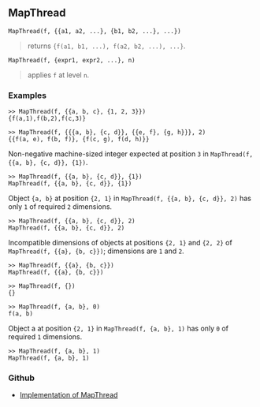 ## MapThread

```
MapThread(f, {{a1, a2, ...}, {b1, b2, ...}, ...})
```

> returns `{f(a1, b1, ...), f(a2, b2, ...), ...}`.   

```  
MapThread(f, {expr1, expr2, ...}, n)
```

> applies `f` at level `n`.    

### Examples

```
>> MapThread(f, {{a, b, c}, {1, 2, 3}})       
{f(a,1),f(b,2),f(c,3)}
 
>> MapThread(f, {{{a, b}, {c, d}}, {{e, f}, {g, h}}}, 2)    
{{f(a, e), f(b, f)}, {f(c, g), f(d, h)}}    
```

Non-negative machine-sized integer expected at position `3` in `MapThread(f, {{a, b}, {c, d}}, {1})`.

```
>> MapThread(f, {{a, b}, {c, d}}, {1})    
MapThread(f, {{a, b}, {c, d}}, {1})    
```

Object `{a, b}` at position `{2, 1}` in `MapThread(f, {{a, b}, {c, d}}, 2)` has only `1` of required `2` dimensions.

```
>> MapThread(f, {{a, b}, {c, d}}, 2)   
MapThread(f, {{a, b}, {c, d}}, 2) 
```

Incompatible dimensions of objects at positions `{2, 1}` and `{2, 2}` of `MapThread(f, {{a}, {b, c}})`; dimensions are `1` and `2`.

```
>> MapThread(f, {{a}, {b, c}})    
MapThread(f, {{a}, {b, c}})    
 
>> MapThread(f, {})    
{}    
 
>> MapThread(f, {a, b}, 0)    
f(a, b)    
```

Object a at position `{2, 1}` in `MapThread(f, {a, b}, 1)` has only `0` of required `1` dimensions.

```    
>> MapThread(f, {a, b}, 1)    
MapThread(f, {a, b}, 1)    
```

### Github

* [Implementation of MapThread](https://github.com/axkr/symja_android_library/blob/master/symja_android_library/matheclipse-core/src/main/java/org/matheclipse/core/builtin/StructureFunctions.java#L1217) 

